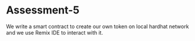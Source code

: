 # Assessment-5
We write a smart contract to create our own token on local hardhat network and we use Remix IDE to interact with it.
